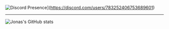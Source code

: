 ![Discord Presence](https://lanyard.cnrad.dev/api/783252406753689601)](https://discord.com/users/783252406753689601)

---

![Jonas's GitHub stats](https://github-readme-stats.vercel.app/api?username=JonasThierbach&show_icons=true&hide_border=true&title_color=56a2f9&text_color=b3bac2&bg_color=161b22&icon_color=26a641)
